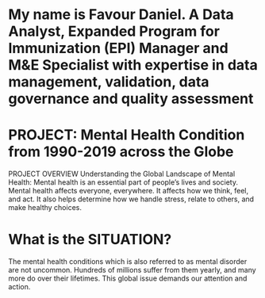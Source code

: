 # My name is Favour Daniel. A Data Analyst, Expanded Program for Immunization (EPI) Manager and M&E Specialist with expertise in data management, validation, data governance and quality assessment

# PROJECT: Mental Health Condition from 1990-2019 across the Globe

PROJECT OVERVIEW
Understanding the Global Landscape of Mental Health: Mental health is an essential part of people’s lives and society. Mental health affects everyone, everywhere. It affects how we think, feel, and act. It also helps determine how we handle stress, relate to others, and make healthy choices.

# What is the SITUATION?
The mental health conditions which is also referred to as mental disorder are not uncommon. Hundreds of millions suffer from them yearly, and many more do over their lifetimes. This global issue demands our attention and action.

